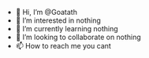 - 👋 Hi, I’m @Goatath
- 👀 I’m interested in nothing
- 🌱 I’m currently learning nothing
- 💞️ I’m looking to collaborate on nothing
- 📫 How to reach me you cant

<!---
Goatath/Goatath is a ✨ special ✨ repository because its `README.md` (this file) appears on your GitHub profile.
You can click the Preview link to take a look at your changes.
--->
